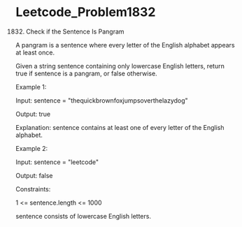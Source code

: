 # Leetcode_Problem1832




1832. Check if the Sentence Is Pangram



A pangram is a sentence where every letter of the English alphabet appears at least once.



Given a string sentence containing only lowercase English letters, return true if sentence is a pangram, or false otherwise.

 

Example 1:




Input: sentence = "thequickbrownfoxjumpsoverthelazydog"



Output: true




Explanation: sentence contains at least one of every letter of the English alphabet.




Example 2:




Input: sentence = "leetcode"




Output: false
 




Constraints:





1 <= sentence.length <= 1000





sentence consists of lowercase English letters.
